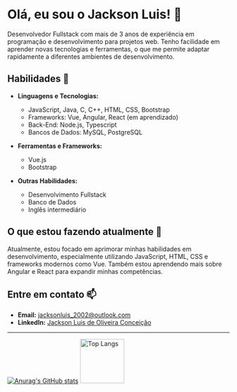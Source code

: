 # Olá, eu sou o Jackson Luis! 👋

Desenvolvedor Fullstack com mais de 3 anos de experiência em programação e desenvolvimento para projetos web. Tenho facilidade em aprender novas tecnologias e ferramentas, o que me permite adaptar rapidamente a diferentes ambientes de desenvolvimento.

## Habilidades 🚀

- **Linguagens e Tecnologias:**
  - JavaScript, Java, C, C++, HTML, CSS, Bootstrap
  - Frameworks: Vue, Angular, React (em aprendizado)
  - Back-End: Node.js, Typescript
  - Bancos de Dados: MySQL, PostgreSQL

- **Ferramentas e Frameworks:**
  - Vue.js
  - Bootstrap

- **Outras Habilidades:**
  - Desenvolvimento Fullstack
  - Banco de Dados
  - Inglês intermediário

## O que estou fazendo atualmente 🔭

Atualmente, estou focado em aprimorar minhas habilidades em desenvolvimento, especialmente utilizando JavaScript, HTML, CSS e frameworks modernos como Vue. Também estou aprendendo mais sobre Angular e React para expandir minhas competências.

## Entre em contato 📫

- **Email:** [jacksonluis_2002@outlook.com](mailto:jacksonluis_2002@outlook.com)
- **LinkedIn:** [Jackson Luis de Oliveira Conceição](https://www.linkedin.com/in/jackson-luis-de-oliveira-concei%C3%A7%C3%A3o/)

---
[![Anurag's GitHub stats](https://github-readme-stats.vercel.app/api?username=Jackson-Luis&locale=pt-br&theme=dark)](https://github.com/anuraghazra/github-readme-stats)
<a href="https://github.com/SeuPerfilAqui/github-readme-stats">
  <img src="https://github-readme-stats.vercel.app/api/top-langs/?username=Jackson-Luis&langs_count=8&locale=pt-br" alt="Top Langs" style="width: 100px;"/>
</a>
